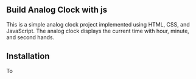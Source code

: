 ## Build Analog Clock with js

This is a simple analog clock project implemented using HTML, CSS, and JavaScript. The analog clock displays the current time with hour, minute, and second hands.


## Installation

To 
